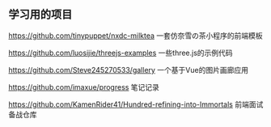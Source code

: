 ## 学习用的项目

https://github.com/tinypuppet/nxdc-milktea 一套仿奈雪の茶小程序的前端模板

https://github.com/luosijie/threejs-examples 一些three.js的示例代码

https://github.com/Steve245270533/gallery 一个基于Vue的图片画廊应用

https://github.com/imaxue/progress 笔记记录

https://github.com/KamenRider41/Hundred-refining-into-Immortals 前端面试备战仓库